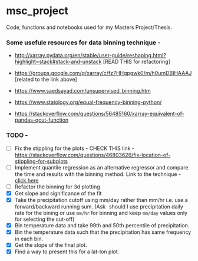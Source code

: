 # msc_project
Code, functions and notebooks used for my Masters Project/Thesis.

### Some usefule  resources for data binning technique -

- http://xarray.pydata.org/en/stable/user-guide/reshaping.html?highlight=stack#stack-and-unstack [READ THIS for refactoring]
- https://groups.google.com/g/xarray/c/fz7HHgpgwk0/m/h0umDBIHAAAJ [related to the link above]

- https://www.saedsayad.com/unsupervised_binning.htm
- https://www.statology.org/equal-frequency-binning-python/
- https://stackoverflow.com/questions/56485160/xarray-equivalent-of-pandas-qcut-function

### TODO -

- [ ] Fix the stippling for the plots - CHECK THIS link - https://stackoverflow.com/questions/46803626/fix-location-of-stippling-for-subplots
- [ ] Implement quantile regression as an alternative regressor and compare the time and results with the binning method. Link to the technique - [click here](https://www.statology.org/quantile-regression-in-python/)
- [ ] Refactor the binning for 3d plotting
- [x] Get slope and significance of the fit
- [x] Take the precipitation cutoff using mm/day rather than mm/hr i.e. use a forward/backward running sum. (Ask- should I use precipitation daily rate for the bining or use `mm/hr` for binning and keep `mm/day` values only for selecting the cut-off)
- [x] Bin temperature data and take 99th and 50th percentile of precipitation.
- [x] Bin the temperature data such that the precipitation has same frequency in each bin.
- [x] Get the slope of the final plot.
- [x] Find a way to present this for a lat-lon plot.
